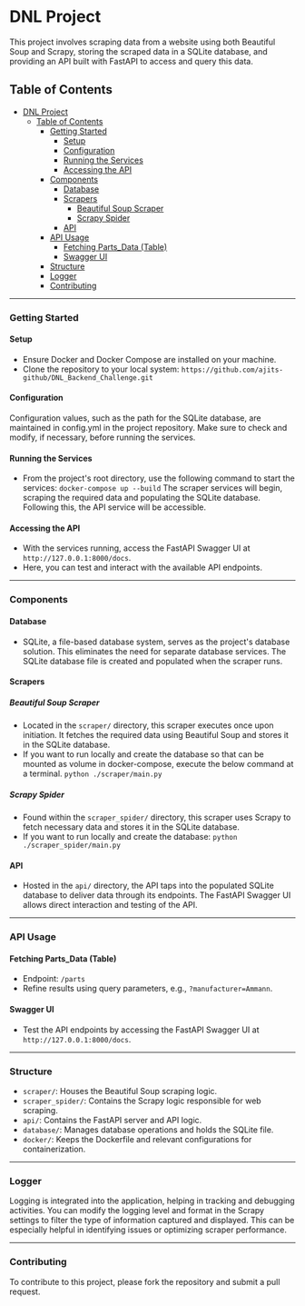 # DNL Project

This project involves scraping data from a website using both Beautiful Soup and Scrapy, storing the scraped data in a SQLite database, and providing an API built with FastAPI to access and query this data.

## Table of Contents
- [DNL Project](#dnl-project)
  - [Table of Contents](#table-of-contents)
    - [Getting Started](#getting-started)
      - [Setup](#setup)
      - [Configuration](#configuration)
      - [Running the Services](#running-the-services)
      - [Accessing the API](#accessing-the-api)
    - [Components](#components)
      - [Database](#database)
      - [Scrapers](#scrapers)
        - [Beautiful Soup Scraper](#beautiful-soup-scraper)
        - [Scrapy Spider](#scrapy-spider)
      - [API](#api)
    - [API Usage](#api-usage)
      - [Fetching Parts\_Data (Table)](#fetching-parts_data-table)
      - [Swagger UI](#swagger-ui)
    - [Structure](#structure)
    - [Logger](#logger)
    - [Contributing](#contributing)

-----------------------------------------------------------

### Getting Started

#### Setup
- Ensure Docker and Docker Compose are installed on your machine.
- Clone the repository to your local system:
 ```https://github.com/ajits-github/DNL_Backend_Challenge.git```

#### Configuration
Configuration values, such as the path for the SQLite database, are maintained in config.yml in the project repository. Make sure to check and modify, if necessary, before running the services.

#### Running the Services
- From the project's root directory, use the following command to start the services:
  `docker-compose up --build`
The scraper services will begin, scraping the required data and populating the SQLite database. Following this, the API service will be accessible.

#### Accessing the API
- With the services running, access the FastAPI Swagger UI at `http://127.0.0.1:8000/docs`.
- Here, you can test and interact with the available API endpoints.

-----------------------------------------------------------

### Components

#### Database
- SQLite, a file-based database system, serves as the project's database solution. This eliminates the need for separate database services. The SQLite database file is created and populated when the scraper runs.

#### Scrapers

##### Beautiful Soup Scraper
- Located in the `scraper/` directory, this scraper executes once upon initiation. It fetches the required data using Beautiful Soup and stores it in the SQLite database.
- If you want to run locally and create the database so that can be mounted as volume in docker-compose, execute the below command at a terminal.
`python ./scraper/main.py`

##### Scrapy Spider
- Found within the `scraper_spider/` directory, this scraper uses Scrapy to fetch necessary data and stores it in the SQLite database.
- If you want to run locally and create the database:
`python ./scraper_spider/main.py`

#### API
- Hosted in the `api/` directory, the API taps into the populated SQLite database to deliver data through its endpoints. The FastAPI Swagger UI allows direct interaction and testing of the API.

-----------------------------------------------------------

### API Usage

#### Fetching Parts_Data (Table)
- Endpoint: `/parts`
- Refine results using query parameters, e.g., `?manufacturer=Ammann`.

#### Swagger UI
- Test the API endpoints by accessing the FastAPI Swagger UI at `http://127.0.0.1:8000/docs`.

-----------------------------------------------------------

### Structure

- `scraper/`: Houses the Beautiful Soup scraping logic.
- `scraper_spider/`: Contains the Scrapy logic responsible for web scraping.
- `api/`: Contains the FastAPI server and API logic.
- `database/`: Manages database operations and holds the SQLite file.
- `docker/`: Keeps the Dockerfile and relevant configurations for containerization.

-----------------------------------------------------------

### Logger

Logging is integrated into the application, helping in tracking and debugging activities. You can modify the logging level and format in the Scrapy settings to filter the type of information captured and displayed. This can be especially helpful in identifying issues or optimizing scraper performance.

-----------------------------------------------------------

### Contributing

To contribute to this project, please fork the repository and submit a pull request.
